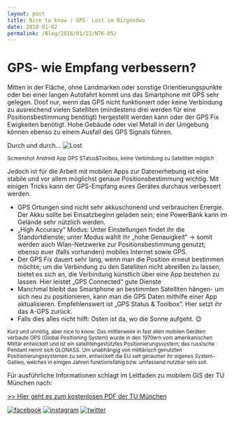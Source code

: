 ```yaml
---
layout: post
title: Nice to know | GPS- Lost im Nirgendwo
date: 2018-01-02
permalink: /Blog/2018/01/22/NTK-05/
---
```


# GPS- wie Empfang verbessern?

Mitten in der Fläche, ohne Landmarken oder sonstige Orientierungspunkte oder bei einer langen Autofahrt kommt uns das Smartphone mit GPS sehr gelegen. Doof nur, wenn das GPS nicht funktioniert oder keine Verbindung zu ausreichend vielen Satelliten (mindestens drei werden für eine Positionsbestimmung benötigt) hergestellt werden kann oder der GPS Fix Ewigkeiten benötigt. Hohe Gebäude oder viel Metall in der Umgebung können ebenso zu einem Ausfall des GPS Signals führen. 

Durch und durch... 
![Lost](https://utransform.github.io/assets/images/gps_stat.png "Ohne Empfang, keine Positionierung")

<small>Screenshot Android App GPS STatus&Toolbox, keine Verbindung zu Satelliten möglich</small>

Jedoch ist für die Arbeit mit mobilen Apps zur Datenerhebung ist eine stabile und vor allem möglichst genaue Positionsbestimmung wichtig. Mit einigen Tricks kann der GPS-Empfang eures Gerätes durchaus verbessert werden.

*	GPS Ortungen sind nicht sehr akkuschonend und verbrauchen Energie. Der Akku sollte bei Einsatzbeginn geladen sein; eine PowerBank kann im Gelände sehr nützlich werden. 
*	„High Accuracy“ Modus: Unter Einstellungen findet ihr die Standortdienste; unter Modus wählt ihr „hohe Genauigkeit“ -> somit werden auch Wlan-Netzwerke zur Positionsbestimmung genutzt; ebenso euer (falls vorhanden) mobiles Internet sowie GPS.
*	Der GPS Fix dauert sehr lang, wenn man die Position erneut bestimmen möchte; um die Verbindung zu den Satelliten nicht abreißen zu lassen, bietet es sich an, die Verbindung künstlich über eine App bestehen zu lassen. Hier leistet „GPS Connected“ gute Dienste
*	Manchmal bleibt das Smartphone an bestimmten Satelliten hängen- um sich neu zu positionieren, kann man die GPS Daten mithilfe einer App aktualisieren. Empfehlenswert ist „GPS Status & Toolbox“. Hier setzt ihr das A-GPS zurück.
* Falls dies alles nicht hilft: Osten ist da, wo die Sonne aufgeht. 😉 


<small>Kurz und unnötig, aber nice to know: Das mittlerweile in fast allen mobilen Geräten verbaute GPS (Global Positioning System) wurde in den 1970ern vom amerikanischen Militär entwickelt und ist ein satellitengestütztes Positionierungssystem; das russische Pendant nennt sich GLONASS. Um unabhängig von militärisch genutzten Positionierungssystemen zu sein, entwickelt die EU seit geraumer ihr eigenes System- Galileo, welches in einigen Jahren funktionsfähig bzw. umfassend nutzbar sein soll.</small>

Für ausführliche Informationen schlagt im Leitfaden zu mobilem GIS der TU München nach: 

[>> Hier geht es zum kostenlosen PDF der TU München](https://rundertischgis.de/images/2_publikationen/leitfaeden/MobileGIS_V3/Leitfaden%203.0.pdf)

[![facebook](https://utransform.github.io/assets/images/icon_fb_50.png)](https://www.facebook.com/utransform.geo) [![instagram](https://utransform.github.io/assets/images/icon_insta_50.png)](https://www.instagram.com/utransform_/) [![twitter](https://utransform.github.io/assets/images/iicon_twitter_50.png)](https://twitter.com/_UTransForM)


